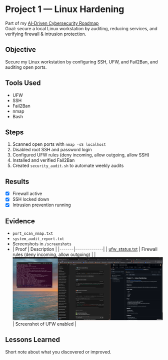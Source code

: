 
# Project 1 — Linux Hardening
Part of my [AI-Driven Cybersecurity Roadmap](../README.md)  
Goal: secure a local Linux workstation by auditing, reducing services, and verifying firewall & intrusion protection.

## Objective
Secure my Linux workstation by configuring SSH, UFW, and Fail2Ban, and auditing open ports.

## Tools Used
- UFW
- SSH
- Fail2Ban
- nmap
- Bash

## Steps
1. Scanned open ports with `nmap -sS localhost`
2. Disabled root SSH and password login
3. Configured UFW rules (deny incoming, allow outgoing, allow SSH)
4. Installed and verified Fail2Ban
5. Created `security_audit.sh` to automate weekly audits

## Results
- [x] Firewall active
- [x] SSH locked down
- [x] Intrusion prevention running

## Evidence
- `port_scan_nmap.txt`
- `system_audit_report.txt`
- Screenshots in `/screenshots`
- | Proof | Description |
|-------|--------------|
| [ufw_status.txt](./ufw_status.txt) | Firewall rules (deny incoming, allow outgoing) |
| ![UFW Status](./screenshots/screenshot_ufw_status.png) | Screenshot of UFW enabled |


## Lessons Learned
Short note about what you discovered or improved.
